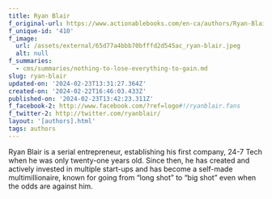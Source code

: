 ```yaml
---
title: Ryan Blair
f_original-url: https://www.actionablebooks.com/en-ca/authors/Ryan-Blair/
f_unique-id: '410'
f_image:
  url: /assets/external/65d77a4bbb70bfffd2d545ac_ryan-blair.jpeg
  alt: null
f_summaries:
  - cms/summaries/nothing-to-lose-everything-to-gain.md
slug: ryan-blair
updated-on: '2024-02-23T13:31:27.364Z'
created-on: '2024-02-22T16:46:03.433Z'
published-on: '2024-02-23T13:42:23.311Z'
f_facebook-2: http://www.facebook.com/?ref=logo#!/ryanblair.fans
f_twitter-2: http://twitter.com/ryanblair/
layout: '[authors].html'
tags: authors
---
```


Ryan Blair is a serial entrepreneur, establishing his first company, 24-7 Tech when he was only twenty-one years old. Since then, he has created and actively invested in multiple start-ups and has become a self-made multimillionaire, known for going from “long shot” to “big shot” even when the odds are against him.
